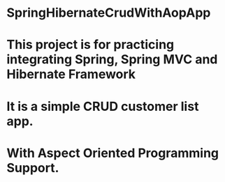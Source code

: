 # SpringHibernateCrudWithAopApp
# This project is for practicing integrating Spring, Spring MVC and Hibernate Framework
# It is a simple CRUD customer list app.
# With Aspect Oriented Programming Support.


